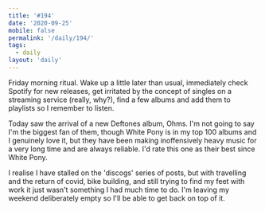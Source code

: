 ```yaml
---
title: '#194'
date: '2020-09-25'
mobile: false
permalink: '/daily/194/'
tags:
  - daily
layout: 'daily'
---
```


Friday morning ritual. Wake up a little later than usual, immediately check Spotify for new releases, get irritated by the concept of singles on a streaming service (really, why?), find a few albums and add them to playlists so I remember to listen.

Today saw the arrival of a new Deftones album, Ohms. I'm not going to say I'm the biggest fan of them, though White Pony is in my top 100 albums and I genuinely love it, but they have been making inoffensively heavy music for a very long time and are always reliable. I'd rate this one as their best since White Pony.

I realise I have stalled on the 'discogs' series of posts, but with travelling and the return of covid, bike building, and still trying to find my feet with work it just wasn't something I had much time to do. I'm leaving my weekend deliberately empty so I'll be able to get back on top of it.
